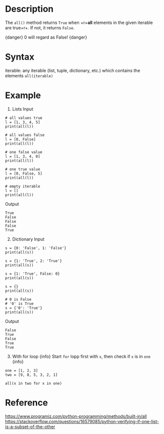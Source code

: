 # Description
The `all()` method returns `True` when +r+**all** elements in the given iterable are true+r+. If not, it returns `False`.

{danger}
0 will regard as False!
{danger}

# Syntax
iterable: any iterable (list, tuple, dictionary, etc.) which contains the elements
`all(iterable)`

# Example
1. Lists
Input
```
# all values true
l = [1, 3, 4, 5]
print(all(l))

# all values false
l = [0, False]
print(all(l))

# one false value
l = [1, 3, 4, 0]
print(all(l))

# one true value
l = [0, False, 5]
print(all(l))

# empty iterable
l = []
print(all(l))
```

Output
```
True
False
False
False
True
```

2. Dictionary
Input
```
s = {0: 'False', 1: 'False'}
print(all(s))

s = {1: 'True', 2: 'True'}
print(all(s))

s = {1: 'True', False: 0}
print(all(s))

s = {}
print(all(s))

# 0 is False
# '0' is True
s = {'0': 'True'}
print(all(s))
```
Output
```
False
True
False
True
True
```

3. With for loop
{info}
Start `for` lopp first with `x`, then check if `x` is in `one`
{info}
```
one = [1, 2, 3]
two = [9, 8, 5, 3, 2, 1]

all(x in two for x in one)
```

# Reference
https://www.programiz.com/python-programming/methods/built-in/all
https://stackoverflow.com/questions/16579085/python-verifying-if-one-list-is-a-subset-of-the-other
